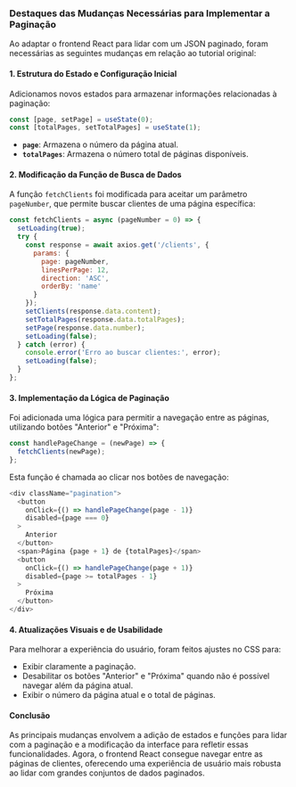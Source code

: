 ### Destaques das Mudanças Necessárias para Implementar a Paginação

Ao adaptar o frontend React para lidar com um JSON paginado, foram necessárias as seguintes mudanças em relação ao tutorial original:

#### 1. **Estrutura do Estado e Configuração Inicial**

Adicionamos novos estados para armazenar informações relacionadas à paginação:

```javascript
const [page, setPage] = useState(0);
const [totalPages, setTotalPages] = useState(1);
```

- **`page`**: Armazena o número da página atual.
- **`totalPages`**: Armazena o número total de páginas disponíveis.

#### 2. **Modificação da Função de Busca de Dados**

A função `fetchClients` foi modificada para aceitar um parâmetro `pageNumber`, que permite buscar clientes de uma página específica:

```javascript
const fetchClients = async (pageNumber = 0) => {
  setLoading(true);
  try {
    const response = await axios.get('/clients', {
      params: {
        page: pageNumber,
        linesPerPage: 12,
        direction: 'ASC',
        orderBy: 'name'
      }
    });
    setClients(response.data.content);
    setTotalPages(response.data.totalPages);
    setPage(response.data.number);
    setLoading(false);
  } catch (error) {
    console.error('Erro ao buscar clientes:', error);
    setLoading(false);
  }
};
```

#### 3. **Implementação da Lógica de Paginação**

Foi adicionada uma lógica para permitir a navegação entre as páginas, utilizando botões "Anterior" e "Próxima":

```javascript
const handlePageChange = (newPage) => {
  fetchClients(newPage);
};
```

Esta função é chamada ao clicar nos botões de navegação:

```javascript
<div className="pagination">
  <button 
    onClick={() => handlePageChange(page - 1)} 
    disabled={page === 0}
  >
    Anterior
  </button>
  <span>Página {page + 1} de {totalPages}</span>
  <button 
    onClick={() => handlePageChange(page + 1)} 
    disabled={page >= totalPages - 1}
  >
    Próxima
  </button>
</div>
```

#### 4. **Atualizações Visuais e de Usabilidade**

Para melhorar a experiência do usuário, foram feitos ajustes no CSS para:

- Exibir claramente a paginação.
- Desabilitar os botões "Anterior" e "Próxima" quando não é possível navegar além da página atual.
- Exibir o número da página atual e o total de páginas.

#### **Conclusão**

As principais mudanças envolvem a adição de estados e funções para lidar com a paginação e a modificação da interface para refletir essas funcionalidades. Agora, o frontend React consegue navegar entre as páginas de clientes, oferecendo uma experiência de usuário mais robusta ao lidar com grandes conjuntos de dados paginados.
